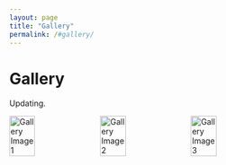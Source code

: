 ```yaml
---
layout: page
title: "Gallery"
permalink: /#gallery/
---
```


# Gallery

Updating.

<div style="display: flex; flex-wrap: wrap; gap: 10px;">
  <img src="/images/gallery1.jpg" style="width: 30%;" alt="Gallery Image 1">
  <img src="/images/gallery2.jpg" style="width: 30%;" alt="Gallery Image 2">
  <img src="/images/gallery3.jpg" style="width: 30%;" alt="Gallery Image 3">
</div>

